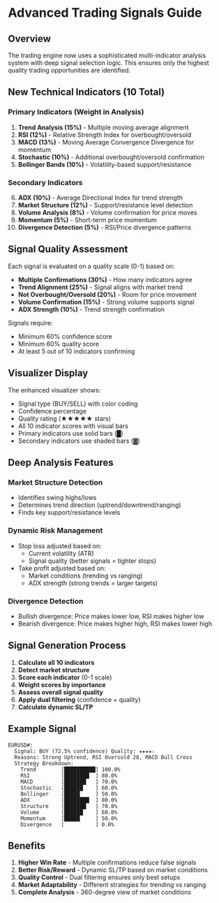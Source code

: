 # Advanced Trading Signals Guide

## Overview
The trading engine now uses a sophisticated multi-indicator analysis system with deep signal selection logic. This ensures only the highest quality trading opportunities are identified.

## New Technical Indicators (10 Total)

### Primary Indicators (Weight in Analysis)
1. **Trend Analysis (15%)** - Multiple moving average alignment
2. **RSI (12%)** - Relative Strength Index for overbought/oversold
3. **MACD (13%)** - Moving Average Convergence Divergence for momentum
4. **Stochastic (10%)** - Additional overbought/oversold confirmation
5. **Bollinger Bands (10%)** - Volatility-based support/resistance

### Secondary Indicators
6. **ADX (10%)** - Average Directional Index for trend strength
7. **Market Structure (12%)** - Support/resistance level detection
8. **Volume Analysis (8%)** - Volume confirmation for price moves
9. **Momentum (5%)** - Short-term price momentum
10. **Divergence Detection (5%)** - RSI/Price divergence patterns

## Signal Quality Assessment

Each signal is evaluated on a quality scale (0-1) based on:
- **Multiple Confirmations (30%)** - How many indicators agree
- **Trend Alignment (25%)** - Signal aligns with market trend
- **Not Overbought/Oversold (20%)** - Room for price movement
- **Volume Confirmation (15%)** - Strong volume supports signal
- **ADX Strength (10%)** - Trend strength confirmation

Signals require:
- Minimum 60% confidence score
- Minimum 60% quality score
- At least 5 out of 10 indicators confirming

## Visualizer Display

The enhanced visualizer shows:
- Signal type (BUY/SELL) with color coding
- Confidence percentage
- Quality rating (★★★★★ stars)
- All 10 indicator scores with visual bars
- Primary indicators use solid bars (█)
- Secondary indicators use shaded bars (▓)

## Deep Analysis Features

### Market Structure Detection
- Identifies swing highs/lows
- Determines trend direction (uptrend/downtrend/ranging)
- Finds key support/resistance levels

### Dynamic Risk Management
- Stop loss adjusted based on:
  - Current volatility (ATR)
  - Signal quality (better signals = tighter stops)
- Take profit adjusted based on:
  - Market conditions (trending vs ranging)
  - ADX strength (strong trends = larger targets)

### Divergence Detection
- Bullish divergence: Price makes lower low, RSI makes higher low
- Bearish divergence: Price makes higher high, RSI makes lower high

## Signal Generation Process

1. **Calculate all 10 indicators**
2. **Detect market structure**
3. **Score each indicator** (0-1 scale)
4. **Weight scores by importance**
5. **Assess overall signal quality**
6. **Apply dual filtering** (confidence + quality)
7. **Calculate dynamic SL/TP**

## Example Signal

```
EURUSD#:
  Signal: BUY (72.5% confidence) Quality: ★★★★☆
  Reasons: Strong Uptrend, RSI Oversold 28, MACD Bull Cross
  Strategy Breakdown:
    Trend        [██████████] 100.0%
    RSI          [████████  ] 80.0%
    MACD         [███████   ] 70.0%
    Stochastic   [██████    ] 60.0%
    Bollinger    [█████     ] 50.0%
    ADX          [████████  ] 80.0%
    Structure    [███████   ] 70.0%
    Volume       [██████    ] 60.0%
    Momentum     [█████     ] 50.0%
    Divergence   [          ] 0.0%
```

## Benefits

1. **Higher Win Rate** - Multiple confirmations reduce false signals
2. **Better Risk/Reward** - Dynamic SL/TP based on market conditions
3. **Quality Control** - Dual filtering ensures only best setups
4. **Market Adaptability** - Different strategies for trending vs ranging
5. **Complete Analysis** - 360-degree view of market conditions